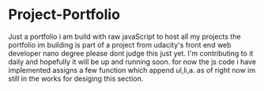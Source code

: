# Project-Portfolio
Just a portfolio i am build with raw javaScript to host all my projects
the portfolio im building is part of a project from udacity's front end web developer nano degree 
please dont judge this just yet. I'm contributing to it daily and hopefully it will be up and running soon. 
for now the js code i have implemented assigns a few function which append ul,li,a. as of right now im still in the works for desiging 
this section. 
